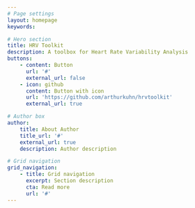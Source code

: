 ```yaml
---
# Page settings
layout: homepage
keywords:

# Hero section
title: HRV Toolkit
description: A toolbox for Heart Rate Variability Analysis
buttons:
    - content: Button
      url: '#'
      external_url: false
    - icon: github
      content: Button with icon
      url: 'https://github.com/arthurkuhn/hrvtoolkit'
      external_url: true

# Author box
author:
    title: About Author
    title_url: '#'
    external_url: true
    description: Author description

# Grid navigation
grid_navigation:
    - title: Grid navigation
      excerpt: Section description
      cta: Read more
      url: '#'
---
```

